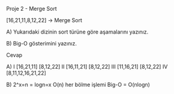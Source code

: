 Proje 2 - Merge Sort



[16,21,11,8,12,22] -> Merge Sort

A) Yukarıdaki dizinin sort türüne göre aşamalarını yazınız.

B) Big-O gösterimini yazınız.

Cevap

A) I [16,21,11] [8,12,22]
 II [16,11,21] [8,12,22]
 III [11,16,21] [8,12,22]
 IV [8,11,12,16,21,22]
 
 
B) 2^x=n
 = logn=x
 O(n) her bölme işlemi
 Big-O = O(nlogn)
